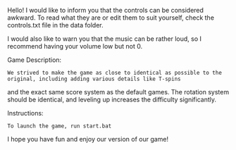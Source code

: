Hello! I would like to inform you that the controls can be considered awkward. 
To read what they are or edit them to suit yourself, check the controls.txt file in the data folder.

I would also like to warn you that the music can be rather loud, so I recommend having your volume low but not 0.

Game Description:

    We strived to make the game as close to identical as possible to the original, including adding various details like T-spins
and the exact same score system as the default games. The rotation system should be identical,
and leveling up increases the difficulty significantly.


Instructions:

    To launch the game, run start.bat


I hope you have fun and enjoy our version of our game!
